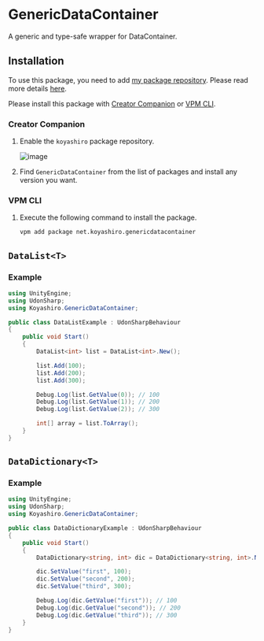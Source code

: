 # GenericDataContainer

A generic and type-safe wrapper for DataContainer.

## Installation

To use this package, you need to add [my package repository](https://github.com/koyashiro/vpm-repos).
Please read more details [here](https://github.com/koyashiro/vpm-repos#installation).

Please install this package with [Creator Companion](https://vcc.docs.vrchat.com/) or [VPM CLI](https://vcc.docs.vrchat.com/vpm/cli/).

### Creator Companion

1. Enable the `koyashiro` package repository.

   ![image](https://user-images.githubusercontent.com/6698252/230629434-048cde39-a0ec-4c53-bfe2-46bde2e6a57a.png)

2. Find `GenericDataContainer` from the list of packages and install any version you want.

### VPM CLI

1. Execute the following command to install the package.

   ```sh
   vpm add package net.koyashiro.genericdatacontainer
   ```

## `DataList<T>`

### Example

```cs
using UnityEngine;
using UdonSharp;
using Koyashiro.GenericDataContainer;

public class DataListExample : UdonSharpBehaviour
{
    public void Start()
    {
        DataList<int> list = DataList<int>.New();

        list.Add(100);
        list.Add(200);
        list.Add(300);

        Debug.Log(list.GetValue(0)); // 100
        Debug.Log(list.GetValue(1)); // 200
        Debug.Log(list.GetValue(2)); // 300

        int[] array = list.ToArray();
    }
}
```

## `DataDictionary<T>`

### Example

```cs
using UnityEngine;
using UdonSharp;
using Koyashiro.GenericDataContainer;

public class DataDictionaryExample : UdonSharpBehaviour
{
    public void Start()
    {
        DataDictionary<string, int> dic = DataDictionary<string, int>.New();

        dic.SetValue("first", 100);
        dic.SetValue("second", 200);
        dic.SetValue("third", 300);

        Debug.Log(dic.GetValue("first")); // 100
        Debug.Log(dic.GetValue("second")); // 200
        Debug.Log(dic.GetValue("third")); // 300
    }
}
```
